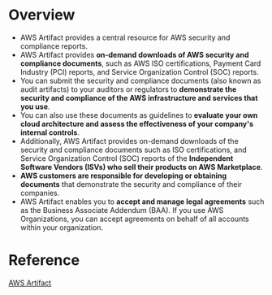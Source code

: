# Overview
+ AWS Artifact provides a central resource for AWS security and compliance reports. 
+ AWS Artifact provides **on-demand downloads of AWS security and compliance documents**, such as AWS ISO certifications, Payment Card Industry (PCI) reports, and Service Organization Control (SOC) reports.
+ You can submit the security and compliance documents (also known as audit artifacts) to your auditors or regulators to **demonstrate the security and compliance of the AWS infrastructure and services that you use**.
+ You can also use these documents as guidelines to **evaluate your own cloud architecture and assess the effectiveness of your company's internal controls**.
+ Additionally, AWS Artifact provides on-demand downloads of the security and compliance documents such as ISO certifications, and Service Organization Control (SOC) reports of the **Independent Software Vendors (ISVs) who sell their products on AWS Marketplace**.
+ **AWS customers are responsible for developing or obtaining documents** that demonstrate the security and compliance of their companies.
+ AWS Artifact enables you to **accept and manage legal agreements** such as the Business Associate Addendum (BAA). If you use AWS Organizations, you can accept agreements on behalf of all accounts within your organization. 
# ​​​​​​​Reference
[AWS Artifact](https://docs.aws.amazon.com/artifact/latest/ug/what-is-aws-artifact.html)
